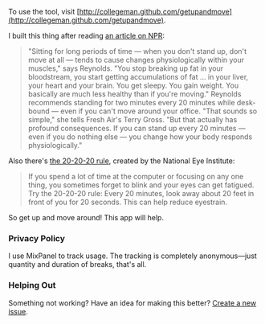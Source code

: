 To use the tool, visit [http://collegeman.github.com/getupandmove](http://collegeman.github.com/getupandmove).

I built this thing after reading [an article on NPR](http://www.npr.org/2012/05/09/152336802/stand-up-walk-around-even-just-for-20-minutes):

> "Sitting for long periods of time — when you don't stand up, don't move at all — tends to cause changes physiologically within your muscles," says Reynolds. "You stop breaking up fat in your bloodstream, you start getting accumulations of fat ... in your liver, your heart and your brain. You get sleepy. You gain weight. You basically are much less healthy than if you're moving."
> Reynolds recommends standing for two minutes every 20 minutes while desk-bound — even if you can't move around your office. "That sounds so simple," she tells Fresh Air's Terry Gross. "But that actually has profound consequences. If you can stand up every 20 minutes — even if you do nothing else — you change how your body responds physiologically."

Also there's [the 20-20-20 rule](http://www.nei.nih.gov/healthyeyes/eyehealthtips.asp), created by the National Eye Institute: 

>  If you spend a lot of time at the computer or focusing on any one thing, you sometimes forget to blink and your eyes can get fatigued. Try the 20-20-20 rule: Every 20 minutes, look away about 20 feet in front of you for 20 seconds. This can help reduce eyestrain.

So get up and move around! This app will help.

### Privacy Policy

I use MixPanel to track usage. The tracking is completely anonymous&mdash;just quantity and duration of breaks, that's all.

### Helping Out

Something not working? Have an idea for making this better? [Create a new issue](https://github.com/collegeman/getupandmove/issues).